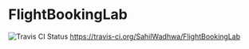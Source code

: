 # FlightBookingLab
<img src="https://travis-ci.org/SahilWadhwa/FlightBookingLab.svg?branch=master" alt="Travis CI Status"/>    https://travis-ci.org/SahilWadhwa/FlightBookingLab
